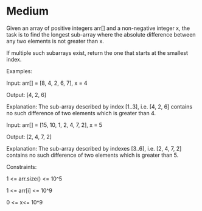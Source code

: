 # Medium

Given an array of positive integers arr[] and a non-negative integer x, the task is to find the longest sub-array where the absolute difference between any two elements is not greater than x.

If multiple such subarrays exist, return the one that starts at the smallest index.

Examples: 

Input: arr[] = [8, 4, 2, 6, 7], x = 4 

Output: [4, 2, 6] 

Explanation: The sub-array described by index [1..3], i.e. [4, 2, 6] contains no such difference of two elements which is greater than 4.

Input: arr[] = [15, 10, 1, 2, 4, 7, 2], x = 5 

Output: [2, 4, 7, 2] 

Explanation: The sub-array described by indexes [3..6], i.e. [2, 4, 7, 2] contains no such difference of two elements which is greater than 5. 

Constraints:

1 <= arr.size() <= 10^5

1 <= arr[i] <= 10^9

0 <= x<= 10^9


